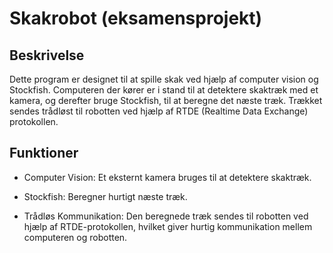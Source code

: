 <h1>Skakrobot (eksamensprojekt)</h1>

<h2>Beskrivelse</h2>
Dette program er designet til at spille skak ved hjælp af computer vision og Stockfish.
Computeren der kører er i stand til at detektere skaktræk med et kamera, og derefter bruge Stockfish, til at beregne det næste træk. Trækket sendes trådløst til robotten ved hjælp af RTDE (Realtime Data Exchange) protokollen.

<h2>Funktioner</h2>

- Computer Vision: Et eksternt kamera bruges til at detektere skaktræk.

- Stockfish: Beregner hurtigt næste træk.

- Trådløs Kommunikation: Den beregnede træk sendes til robotten ved hjælp af RTDE-protokollen, hvilket giver hurtig kommunikation mellem computeren og robotten.
